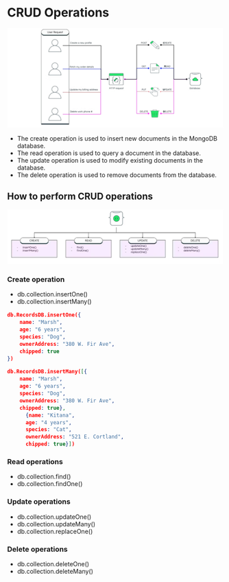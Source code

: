 # CRUD Operations

![CRUD Operations](./CRUD%20Operations.png)

- The create operation is used to insert new documents in the MongoDB database.
- The read operation is used to query a document in the database.
- The update operation is used to modify existing documents in the database.
- The delete operation is used to remove documents from the database.

## How to perform CRUD operations

![CRUD Operations](./CRUD%20Operation2.png)

### Create operation

- db.collection.insertOne()
- db.collection.insertMany()

```json
db.RecordsDB.insertOne({
    name: "Marsh",
    age: "6 years",
    species: "Dog",
    ownerAddress: "380 W. Fir Ave",
    chipped: true
})
```

```json
db.RecordsDB.insertMany([{
    name: "Marsh",
    age: "6 years",
    species: "Dog",
    ownerAddress: "380 W. Fir Ave",
    chipped: true},
      {name: "Kitana", 
      age: "4 years", 
      species: "Cat", 
      ownerAddress: "521 E. Cortland", 
      chipped: true}])
```

### Read operations

- db.collection.find()
- db.collection.findOne()

### Update operations

- db.collection.updateOne()
- db.collection.updateMany()
- db.collection.replaceOne()

### Delete operations

- db.collection.deleteOne()
- db.collection.deleteMany()
